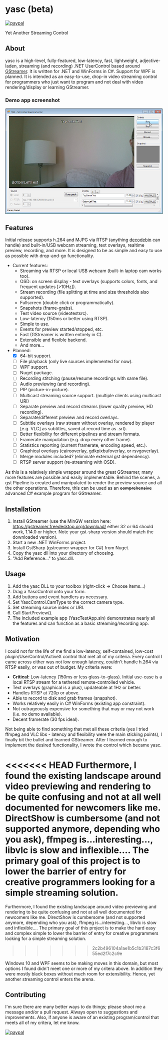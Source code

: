 # yasc (beta)

[![paypal](https://img.shields.io/badge/Donate-PayPal-green.svg)](https://www.paypal.com/cgi-bin/webscr?cmd=_donations&business=UCK87CLYLLRF2&currency_code=USD)

Yet Another Streaming Control

## About

yasc is a high-level, fully-featured, low-latency, fast, lightweight, adjective-laden, streaming (and recording) .NET UserControl based around [GStreamer](https://gstreamer.freedesktop.org/documentation/index.html). It is written for .NET and WinForms in C#. Support for WPF is planned. It is intended as an easy-to-use, drop-in video streaming control for programmers who just want to program and not deal with video rendering/display or learning GStreamer.

### Demo app screenshot

![demo_app](/res/cap1.png)

## Features

Initial release supports h.264 and MJPG via RTSP (anything [decodebin](https://gstreamer.freedesktop.org/documentation/playback/decodebin.html) can handle) and built-in/USB webcam streaming, text overlays, realtime preview, recording, and more. It is designed to be as simple and easy to use as possible with drop-and-go functionality.

* Current features:
  * Streaming via RTSP or local USB webcam (built-in laptop cam works too).
  * OSD: on screen display - text overlays (supports colors, fonts, and frequent updates [>10Hz]).
  * Stream recording (file splitting at time and size thresholds also supported).
  * Fullscreen (double click or programmatically).
  * Snapshots (frame-grabs).
  * Test video source (videotestsrc).
  * Low-latency (150ms or better using RTSP).
  * Simple to use.
  * Events for preview started/stopped, etc.
  * Fast (GStreamer is written entirely in C).
  * Extensible and flexible backend.
  * And more...
* Planned:
  * [x] 64-bit support.
  * [ ] File playback (only live sources implemented for now).
  * [ ] WPF support.
  * [ ] Nuget package.
  * [ ] Recording stitching (pause/resume recordings with same file).
  * [ ] Audio previewing (and recording).
  * [ ] PIP (picture-in-picture).
  * [ ] Multicast streaming source support. (multiple clients using multicast URI)
  * [ ] Separate preview and record streams (lower quality preview, HD recording).
  * [ ] Separate/different preview and record overlays.
  * [ ] Subtitle overlays (raw stream without overlay, rendered by player [e.g. VLC] as subtitles, saved at record time as .srt).
  * [ ] Better flexibility for different pipelines and stream formats.
  * [ ] Framerate manipulation (e.g. drop every other frame).
  * [ ] Statistics reporting (current framerate, encoding speed, etc.).
  * [ ] Graphical overlays (cairooverlay, gdkpixbufoverlay, or rsvgoverlay).
  * [ ] Merge modules included? (eliminate external gst dependency).
  * [ ] RTSP server support (re-streaming with OSD).
  
As this is a relatively simple wrapper around the great GStreamer, many more features are possible and easily implementable. Behind the scenes, a gst Pipeline is created and manipulated to render the preview source and all the other operations. Therefore, this can be used as an ~~comprehensive~~ advanced C# example program for GStreamer.
  
## Installation

1. Install GStreamer (use the MinGW version here: <https://gstreamer.freedesktop.org/download/> either 32 or 64 should work, 1.14.0 or higher. Note your gst-sharp version should match the downloaded version).
1. Start a new .NET WinForms project.
1. Install GstSharp (gstreamer wrapper for C#) from Nuget.
1. Copy the yasc dll into your directory of choosing.
1. "Add Reference..." to yasc.dll.

## Usage

1. Add the yasc DLL to your toolbox (right-click -> Choose Items...)
1. Drag a YascControl onto your form.
1. Add buttons and event handlers as necessary.
1. Set YascControl.CamType to the correct camera type.
1. Set streaming source index or URI.
1. Call StartPreview().
1. The included example app (YascTestApp.sln) demonstrates nearly all the features and can function as a basic streaming/recording app.

## Motivation

I could not for the life of me find a low-latency, self-contained, low-cost plugin/UserControl/ActiveX control that met all of my criteria. Every control I came across either was not low enough latency, couldn't handle h.264 via RTSP easily, or was out of budget. My criteria were:

* **Critical:** Low-latency (150ms or less glass-to-glass). Initial use-case is a local RTSP stream for a tethered remote-controlled vehicle.
* Text overlays (graphical is a plus), updateable at 1Hz or better.
* Handles RTSP at 720p or above.
* Able to record to disk and grab frames (snapshot).
* Works relatively easily in C# WinForms (existing app constraint).
* Not outrageously expensive for something that may or may not work (i.e. no demo available).
* Decent framerate (30 fps ideal).

Not being able to find something that met all these criteria (yes I tried ffmpeg and VLC libs - latency and flexibility were the main sticking points), I finally bit the bullet and learned GStreamer. After I learned enough to implement the desired functionality, I wrote the control which became yasc.

<<<<<<< HEAD
Furthermore, I found the existing landscape around video previewing and rendering to be quite confusing and not at all well documented for newcomers like me. DirectShow is cumbersome (and not supported anymore, depending who you ask), ffmpeg is...interesting..., libvlc is slow and inflexible.... The primary goal of this project is to lower the barrier of entry for creative programmers looking for a simple streaming solution.
=======
Furthermore, I found the existing landscape around video previewing and rendering to be quite confusing and not at all well documented for newcomers like me. DirectShow is cumbersome (and not supported anymore, depending who you ask), ffmpeg is...interesting..., libvlc is slow and inflexible.... The primary goal of this project is to make the hard easy and complex simple to lower the barrier of entry for creative programmers looking for a simple streaming solution.
>>>>>>> 2c2b496104a1ae1b5c1b3187c3f655ed2f7c2c9e

Windows 10 and WPF seems to be making moves in this domain, but most options I found didn't meet one or more of my critera above. In addition they were mostly black boxes without much room for extensibility. Hence, yet another streaming control enters the arena.

## Contributing

I'm sure there are many better ways to do things; please shoot me a message and/or a pull request. Always open to suggestions and improvements. Also, if anyone is aware of an existing program/control that meets all of my critera, let me know.

[![paypal](https://img.shields.io/badge/Donate-PayPal-green.svg)](https://www.paypal.com/cgi-bin/webscr?cmd=_donations&business=UCK87CLYLLRF2&currency_code=USD)
